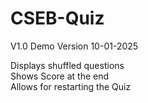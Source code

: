 # CSEB-Quiz


V1.0 Demo Version 10-01-2025

Displays shuffled questions <br>
Shows Score at the end <br>
Allows for restarting the Quiz <br>
